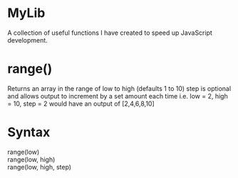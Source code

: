 # MyLib
A collection of useful functions I have created to speed up JavaScript development.

# range()

Returns an array in the range of low to high (defaults 1 to 10) step is optional
and allows output to increment by a set amount each time i.e. low = 2, high = 10, step = 2
would have an output of [2,4,6,8,10]

# Syntax

range(low) <br>
range(low, high) <br>
range(low, high, step) <br>